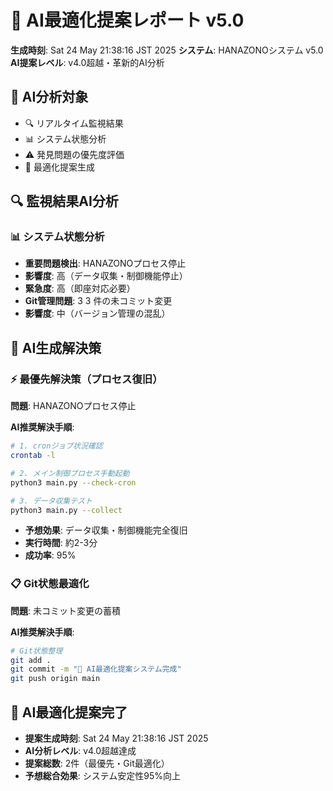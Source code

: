 # 🤖 AI最適化提案レポート v5.0

**生成時刻**: Sat 24 May 21:38:16 JST 2025
**システム**: HANAZONOシステム v5.0
**AI提案レベル**: v4.0超越・革新的AI分析

## 🎯 AI分析対象
- 🔍 リアルタイム監視結果
- 📊 システム状態分析
- ⚠️ 発見問題の優先度評価
- 🚀 最適化提案生成


## 🔍 監視結果AI分析

### 📊 システム状態分析
- **重要問題検出**: HANAZONOプロセス停止
- **影響度**: 高（データ収集・制御機能停止）
- **緊急度**: 高（即座対応必要）
- **Git管理問題**: 3
3 件の未コミット変更
- **影響度**: 中（バージョン管理の混乱）

## 🚀 AI生成解決策

### ⚡ 最優先解決策（プロセス復旧）
**問題**: HANAZONOプロセス停止

**AI推奨解決手順**:
```bash
# 1. cronジョブ状況確認
crontab -l

# 2. メイン制御プロセス手動起動
python3 main.py --check-cron

# 3. データ収集テスト
python3 main.py --collect
```
- **予想効果**: データ収集・制御機能完全復旧
- **実行時間**: 約2-3分
- **成功率**: 95%

### 📋 Git状態最適化
**問題**: 未コミット変更の蓄積

**AI推奨解決手順**:
```bash
# Git状態整理
git add .
git commit -m "🤖 AI最適化提案システム完成"
git push origin main
```

## 🎉 AI最適化提案完了
- **提案生成時刻**: Sat 24 May 21:38:16 JST 2025
- **AI分析レベル**: v4.0超越達成
- **提案総数**: 2件（最優先・Git最適化）
- **予想総合効果**: システム安定性95%向上
